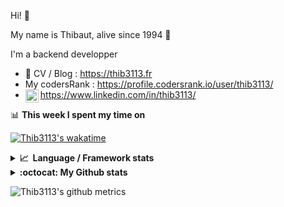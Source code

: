 Hi! 👋

My name is Thibaut, alive since 1994 🍷

I'm a backend developper

-   📝 CV / Blog : https://thib3113.fr
-   My codersRank : https://profile.codersrank.io/user/thib3113/
-   <a href="https://www.linkedin.com/in/thib3113/"><img align="left" alt="Thib3113's Linkedin" width="21px" src="https://raw.githubusercontent.com/peterthehan/peterthehan/master/assets/linkedin.svg" /></a> https://www.linkedin.com/in/thib3113/

📊 **This week I spent my time on**

[![Thib3113's wakatime](https://github-readme-stats.vercel.app/api/wakatime?username=thib3113&layout=default&theme=dracula&langs_count=6&hide_title=true&hide_border=true)](https://wakatime.com/@thib3113)

<details>
  <summary><b>📈&nbsp;&nbsp;Language&nbsp;/&nbsp;Framework stats</b></summary>
  <br/>  
  <a href='https://profile.codersrank.io/user/thib3113/'>
  <img src='http://cr-skills-chart-widget.azurewebsites.net/api/api?username=thib3113&padding=30&skills=php,batchfile,javascript,less,mysql,reactjs,scss,shell,typescript,vue'>
  </a>
</details>

<details>
  <summary><b>:octocat: My Github stats</b></summary>
  <br/>  
  
  <img src="https://github-readme-stats.vercel.app/api?username=thib3113&theme=dracula&show_icons=true&" alt="Thib3113's GitHub stats" />

<!--START_SECTION:activity-->

1. 🎉 Merged PR [#623](https://github.com/thib3113/unifi-client/pull/623) in [thib3113/unifi-client](https://github.com/thib3113/unifi-client)
2. 💪 Opened PR [#623](https://github.com/thib3113/unifi-client/pull/623) in [thib3113/unifi-client](https://github.com/thib3113/unifi-client)
3. 🎉 Merged PR [#622](https://github.com/thib3113/unifi-client/pull/622) in [thib3113/unifi-client](https://github.com/thib3113/unifi-client)
4. 🎉 Merged PR [#619](https://github.com/thib3113/unifi-client/pull/619) in [thib3113/unifi-client](https://github.com/thib3113/unifi-client)
5. 🎉 Merged PR [#614](https://github.com/thib3113/unifi-client/pull/614) in [thib3113/unifi-client](https://github.com/thib3113/unifi-client)
 <!--END_SECTION:activity-->

</details>

![Thib3113's github metrics](https://gist.githubusercontent.com/thib3113/83a96e16f8bca103f1b0e376186c66ec/raw/github-metrics.svg)
